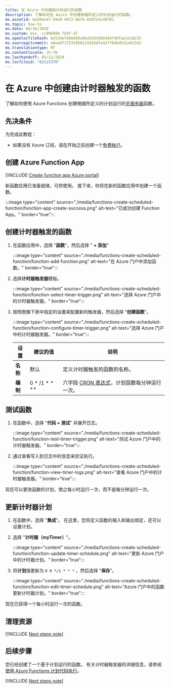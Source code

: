 ```yaml
---
title: 在 Azure 中创建按计划运行的函数
description: 了解如何在 Azure 中创建根据所定义的计划运行的函数。
ms.assetid: ba50ee47-58e0-4972-b67b-828f2dc48701
ms.topic: how-to
ms.date: 04/16/2020
ms.custom: mvc, cc996988-fb4f-47
ms.openlocfilehash: be539efdb66b0a9bda583960484f40fae1e18235
ms.sourcegitcommit: a8ee9717531050115916dfe427f84bd531a92341
ms.translationtype: MT
ms.contentlocale: zh-CN
ms.lasthandoff: 05/12/2020
ms.locfileid: "83123370"
---
```

# <a name="create-a-function-in-azure-that-is-triggered-by-a-timer"></a>在 Azure 中创建由计时器触发的函数

了解如何使用 Azure Functions 创建根据所定义的计划运行的[无服务器](https://azure.microsoft.com/solutions/serverless/)函数。

## <a name="prerequisites"></a>先决条件

为完成此教程：

+ 如果没有 Azure 订阅，请在开始之前创建一个[免费帐户](https://azure.microsoft.com/free/?WT.mc_id=A261C142F)。

## <a name="create-an-azure-function-app"></a>创建 Azure Function App

[!INCLUDE [Create function app Azure portal](../../includes/functions-create-function-app-portal.md)]

新函数应用已准备就绪，可供使用。 接下来，你将在新的函数应用中创建一个函数。

:::image type="content" source="./media/functions-create-scheduled-function/function-app-create-success.png" alt-text="已成功创建 Function App。" border="true":::

<a name="create-function"></a>

## <a name="create-a-timer-triggered-function"></a>创建计时器触发的函数

1. 在函数应用中，选择 "**函数**"，然后选择 " **+ 添加**" 

   :::image type="content" source="./media/functions-create-scheduled-function/function-add-function.png" alt-text="在 Azure 门户中添加函数。" border="true":::

1. 选择**计时器触发器**模板。 

    :::image type="content" source="./media/functions-create-scheduled-function/function-select-timer-trigger.png" alt-text="选择 Azure 门户中的计时器触发器。" border="true":::

1. 按照图像下表中指定的设置来配置新的触发器，然后选择 "**创建函数**"。

    :::image type="content" source="./media/functions-create-scheduled-function/function-configure-timer-trigger.png" alt-text="选择 Azure 门户中的计时器触发器。" border="true":::
    
    | 设置 | 建议的值 | 说明 |
    |---|---|---|
    | **名称** | 默认 | 定义计时器触发的函数的名称。 |
    | **编制** | 0 \* /1 \* \* \*\* | 六字段 [CRON 表达式](functions-bindings-timer.md#ncrontab-expressions)，计划函数每分钟运行一次。 |

## <a name="test-the-function"></a>测试函数

1. 在函数中，选择 "**代码 + 测试**" 并展开日志。

    :::image type="content" source="./media/functions-create-scheduled-function/function-test-timer-trigger.png" alt-text="测试 Azure 门户中的计时器触发器。" border="true":::

1. 通过查看写入到日志中的信息来验证执行。

    :::image type="content" source="./media/functions-create-scheduled-function/function-view-timer-logs.png" alt-text="查看 Azure 门户中的计时器触发器。" border="true":::

现在可以更改函数的计划，使之每小时运行一次，而不是每分钟运行一次。

## <a name="update-the-timer-schedule"></a>更新计时器计划

1. 在函数中，选择 "**集成**"。 在这里，您将定义函数的输入和输出绑定，还可以设置计划。 

1. 选择 "**计时器（myTimer）**"。

    :::image type="content" source="./media/functions-create-scheduled-function/function-update-timer-schedule.png" alt-text="更新 Azure 门户中的计时器计划。" border="true":::

1. 将**计划**值更新为 `0 0 */1 * * *` ，然后选择 "**保存**"。  

    :::image type="content" source="./media/functions-create-scheduled-function/function-edit-timer-schedule.png" alt-text="Azure 门户中的函数更新计时器计划。" border="true":::

现在已获得一个每小时运行一次的函数。

## <a name="clean-up-resources"></a>清理资源

[!INCLUDE [Next steps note](../../includes/functions-quickstart-cleanup.md)]

## <a name="next-steps"></a>后续步骤

您已经创建了一个基于计划运行的函数。 有关计时器触发器的详细信息，请参阅[使用 Azure Functions 计划代码执行](functions-bindings-timer.md)。

[!INCLUDE [Next steps note](../../includes/functions-quickstart-next-steps.md)]
